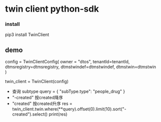 # twin client python-sdk

### install

pip3 install TwinClient



## demo


config = TwinClientConfig(
                    owner = "dtos",
                    tenantId=tenantId,
                    dtmsregistry=dtmsregistry,
                    dtmstwindef=dtmstwindef,
                    dtmstwin=dtmstwin
                )

twin_client = TwinClient(config)

- 查询 subtype
query = {
    "subType.type": "people_drug"
}
- "-created"    按created降序
- "created"     按created升序
res = twin_client.twin.where(**query).offset(0).limit(10).sort("-created").select()
print(res)

